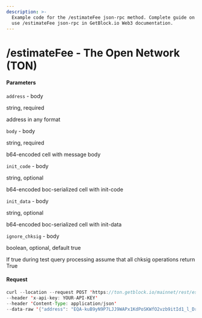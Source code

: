 ```yaml
---
description: >-
  Example code for the /estimateFee json-rpc method. Сomplete guide on how to
  use /estimateFee json-rpc in GetBlock.io Web3 documentation.
---
```


# /estimateFee - The Open Network (TON)

#### Parameters

`address` - body

string, required

address in any format

`body` - body

string, required

b64-encoded cell with message body

`init_code` - body

string, optional

b64-encoded boc-serialized cell with init-code

`init_data` - body

string, optional

b64-encoded boc-serialized cell with init-data

`ignore_chksig` - body

boolean, optional, default true

If true during test query processing assume that all chksig operations return True

#### Request

```java
curl --location --request POST 'https://ton.getblock.io/mainnet/rest/estimateFee?' 
--header 'x-api-key: YOUR-API-KEY' 
--header 'Content-Type: application/json' 
--data-raw '{"address": "EQA-kuB9yN9P7LJJ9WAPx1KdPoSKWfO2vzb9itId1_l_Dr4H"}'
```
